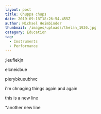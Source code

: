 ```yaml
---
layout: post
title: Chuppa chups
date: 2019-09-18T18:26:54.455Z
author: Michael Heimbinder
thumbnail: /images/uploads/thelan_1920.jpg
category: Education
tag:
  - Instruments
  - Performance
---
```

;ieuflekjn

elcneicbue

pierybkueubhvc

i'm chnaging things again and again

this is a new line

\*another new line
